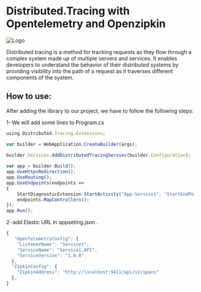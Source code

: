 ﻿# Distributed.Tracing with Opentelemetry and Openzipkin

![Logo](https://i.postimg.cc/L5LxVjkV/distributed-tracing-icon.png)

Distributed tracing is a method for tracking requests as they flow through a complex system made up of multiple servers and services. It enables developers to understand the behavior of their distributed systems by providing visibility into the path of a request as it traverses different components of the system.

## How to use:
After adding the library to our project, we have to follow the following steps:

1 - We will add some lines to Program.cs
```javascript
using Distributed.Tracing.Extensions;

var builder = WebApplication.CreateBuilder(args);
 
builder.Services.AddDistributedTracingServies(builder.Configuration);

var app = builder.Build();
app.UseHttpsRedirection();
app.UseRouting();
app.UseEndpoints(endpoints =>
{
    StartDiagnosticExtension.StartActivity("App-Service1", "StartEndPoint", "Service1 is stated !!");
    endpoints.MapControllers();
});
app.Run();
```
2 - add Elastic URL in appseting.json .
```javascript
{
   "OpenTelemetryConfig": {
    "ListenerName": "Service1",
    "ServiceName": "Service1.API",
    "ServiceVersion": "1.0.0"
  },
  "ZipkinConfig": {
    "ZipkinAddress": "http://localhost:9411/api/v2/spans"
  },
}
```
